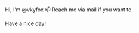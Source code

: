 Hi, I’m @vkyfox
📫 Reach me via mail if you want to.

Have a nice day!

<!---
vkyfox/vkyfox is a ✨ special ✨ repository because its `README.md` (this file) appears on your GitHub profile.
You can click the Preview link to take a look at your changes.
--->
